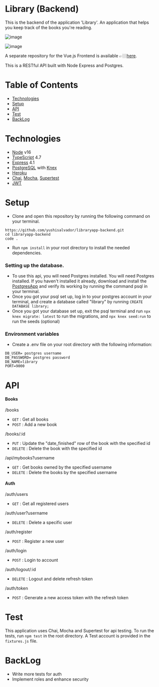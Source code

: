 # Library (Backend)

This is the backend of the application 'Library'. An application that helps you keep track of the books you're reading.

![image](https://user-images.githubusercontent.com/84162315/183370309-dc07b1ff-e99f-4d85-95cc-d962a9711a99.png)

![image](https://user-images.githubusercontent.com/84162315/183370261-08760477-3526-4a16-a17a-21286f4cdf01.png)

A separate repository for the Vue.js Frontend is available 👉🏼[here](https://github.com/yushisalvador/libraryapp-frontend).

This is a RESTful API built with Node Express and Postgres.

# Table of Contents

- [Technologies](#technologies)
- [Setup](#setup)
- [API](#api)
- [Test](#test)
- [BackLog](#backlog)

# Technologies

- [Node](https://nodejs.org/en/) v16
- [TypeScript](https://www.typescriptlang.org/docs/) 4.7
- [Express](https://expressjs.com/) 4.1
- [PostgreSQL](https://www.postgresql.org/) with [Knex](http://knexjs.org/)
- [Heroku](https://devcenter.heroku.com/categories/reference)
- [Chai](https://www.chaijs.com/), [Mocha](https://mochajs.org/), [Supertest](https://www.npmjs.com/package/supertest)
- [JWT](https://jwt.io/)

# Setup

- Clone and open this repository by running the following command on your terminal.

```
https://github.com/yushisalvador/libraryapp-backend.git
cd libraryapp-backend
code .
```

- Run `npm install` in your root directory to install the needed dependencies.

### Setting up the database.

- To use this api, you will need Postgres installed. You will need Postgres installed. If you haven't installed it already, download and install the [PostgresApp](https://postgresapp.com/) and verify its working by running the command psql in your terminal.
- Once you got your psql set up, log in to your postgres account in your terminal, and create a database called "library" by running `CREATE DATABASE library;`
- Once you got your database set up, exit the psql terminal and run `npx knex migrate: latest` to run the migrations, and `npx knex seed:run` to run the seeds (optional)

### Environment variables

- Create a .env file on your root directory with the following information:

```
DB_USER= postgres username
DB_PASSWORD= postgres password
DB_NAME=library
PORT=9000
```

# API
#### Books
/books

- `GET` : Get all books
- `POST` : Add a new book

/books/:id

- `PUT` : Update the "date_finished" row of the book with the specified id
- `DELETE` : Delete the book with the specified id


/api/mybooks?username

- `GET` : Get books owned by the specified username
- `DELETE` : Delete the books by the specified username


#### Auth 
/auth/users

- `GET` : Get all registered users

/auth/user?username

- `DELETE` : Delete a specific user


/auth/register

- `POST` : Register a new user

/auth/login

- `POST` : Login to account

/auth/logout/:id

- `DELETE` : Logout and delete refresh token

/auth/token

- `POST` : Generate a new access token with the refresh token


# Test
This application uses Chai, Mocha and Supertest for api testing. To run the tests, run `npm test` in the root directory. A Test account is provided in the `fixtures.js` file.

# BackLog

- Write more tests for auth
- Implement roles and enhance security

